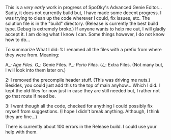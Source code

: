 This is a *very early* work in progress of SpoOky's Advanced Genie Editor... Sadly, it does not currently build but, I have made some decent progress.
I was trying to clean up the code wherever I could, fix issues, etc. The solution file is in the "build" directory.
(Release is currently the best build type. Debug is extremely broke.)
If anyone wants to help me out, I will gladly accept it. I am doing what I know I can. Some things however, I do not know how to do...

To summarize What I did: 1: I renamed all the files with a prefix from where they were from. Meaning:

A_*: Age Files.
G_*: Genie Files.
P_*: Pcrio Files.
U_*: Extra Files. (Not many but, I will look into them later on.)

2: I removed the precompile header stuff. (This was driving me nuts.) Besides, you could just add this to the top of main anyhow... Which I did.
I kept the old files for now just in case they are still needed but, I rather not go that route if need be.

3: I went though all the code, checked for anything I could possibly fix myself from suggestions. (I hope I didn't break anything. Although, I think they are fine...)

There is currently about 100 errors in the Release build. I could use your help with them.
